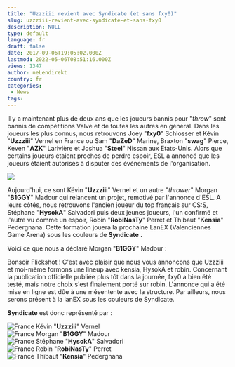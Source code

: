 ```yaml
---
title: "Uzzziii revient avec Syndicate (et sans fxy0)"
slug: uzzziii-revient-avec-syndicate-et-sans-fxy0
description: NULL
type: default
language: fr
draft: false
date: 2017-09-06T19:05:02.000Z
lastmod: 2022-05-06T08:51:16.000Z
views: 1347
author: neLendirekt
country: fr
categories:
 - News
tags:
---
```

Il y a maintenant plus de deux ans que les joueurs bannis pour "_throw_" sont bannis de compétitions Valve et de toutes les autres en général. Dans les joueurs les plus connus, nous retrouvons Joey "**fxy0**" Schlosser et Kévin "**Uzzziii**" Vernel en France ou Sam "**DaZeD**" Marine, Braxton "**swag**" Pierce, Keven "**AZK**" Larivière et Joshua "**Steel**" Nissan aux Etats-Unis. Alors que certains joueurs étaient proches de perdre espoir, ESL a annoncé que les joueurs étaient autorisés à disputer des événements de l'organisation.

![](https://flickshot-ue.s3.eu-west-2.amazonaws.com/flickshot/article/59b136d98b8a9/images/PJEnaKn4kzz3nhwghm3gPpFMdAwuLnj1OpTvgC0x.jpeg)

Aujourd'hui, ce sont Kévin "**Uzzziii**" Vernel et un autre "_thrower_" Morgan "**B1GGY**" Madour qui relancent un projet, remotivé par l'annonce d'ESL. A leurs côtés, nous retrouvons l'ancien joueur du top français sur CS:S, Stéphane "**HysokA**" Salvadori puis deux jeunes joueurs, l'un confirmé et l'autre vu comme un espoir, Robin "**RobiNasTy**" Perret et Thibaut "**Kensia**" Pedergnana. Cette formation jouera la prochaine LanEX (Valenciennes Game Arena) sous les couleurs de **Syndicate** **.**

Voici ce que nous a déclaré Morgan "**B1GGY**" Madour :

Bonsoir Flickshot ! C'est avec plaisir que nous vous annoncons que Uzzziii et moi-même formons une lineup avec kensia, HysokA et robin. Concernant la publication officielle publiée plus tôt dans la journée, fxy0 a bien été testé, mais notre choix s'est finalement porté sur robin. L'annonce qui a été mise en ligne est dûe à une mésentente avec la structure. Par ailleurs, nous serons présent à la lanEX sous les couleurs de Syndicate.

**Syndicate** est donc représenté par :

![France](/images/countries/fr.svg)⁠ Kévin "**Uzzziii**" Vernel  
![France](/images/countries/fr.svg)⁠ Morgan "**B1GGY**" Madour  
![France](/images/countries/fr.svg)⁠ Stéphane "**HysokA**" Salvadori  
![France](/images/countries/fr.svg)⁠ Robin "**RobiNasTy**" Perret  
![France](/images/countries/fr.svg)⁠ Thibaut "**Kensia**" Pedergnana
